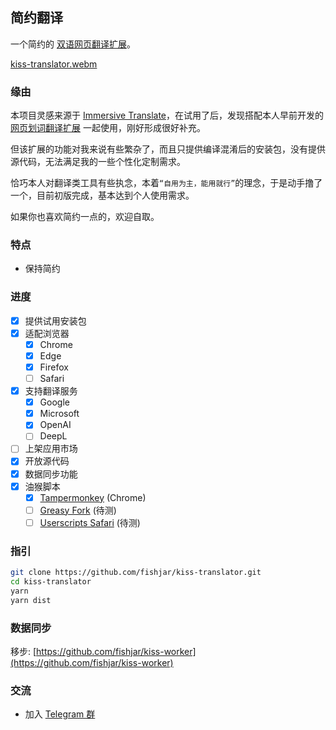 ## 简约翻译

一个简约的 [双语网页翻译扩展](https://github.com/fishjar/kiss-translator)。

[kiss-translator.webm](https://github.com/fishjar/kiss-translator/assets/1157624/f7ba8a5c-e4a8-4d5a-823a-5c5c67a0a47f)

### 缘由

本项目灵感来源于 [Immersive Translate](https://github.com/immersive-translate/immersive-translate)，在试用了后，发现搭配本人早前开发的 [网页划词翻译扩展](https://github.com/fishjar/kiss-dictionary) 一起使用，刚好形成很好补充。

但该扩展的功能对我来说有些繁杂了，而且只提供编译混淆后的安装包，没有提供源代码，无法满足我的一些个性化定制需求。

恰巧本人对翻译类工具有些执念，本着`“自用为主，能用就行”`的理念，于是动手撸了一个，目前初版完成，基本达到个人使用需求。

如果你也喜欢简约一点的，欢迎自取。

### 特点

- 保持简约

### 进度

- [x] 提供试用安装包
- [x] 适配浏览器
  - [x] Chrome
  - [x] Edge
  - [x] Firefox
  - [ ] Safari
- [x] 支持翻译服务
  - [x] Google
  - [x] Microsoft
  - [x] OpenAI
  - [ ] DeepL
- [ ] 上架应用市场
- [x] 开放源代码
- [x] 数据同步功能
- [x] 油猴脚本
  - [x] [Tampermonkey](https://www.tampermonkey.net/) (Chrome)
  - [ ] [Greasy Fork](https://greasyfork.org/) (待测)
  - [ ] [Userscripts Safari](https://github.com/quoid/userscripts) (待测)

### 指引

```sh
git clone https://github.com/fishjar/kiss-translator.git
cd kiss-translator
yarn
yarn dist
```

### 数据同步

移步: [https://github.com/fishjar/kiss-worker](https://github.com/fishjar/kiss-worker)

### 交流

- 加入 [Telegram 群](https://t.me/+RRCu_4oNwrM2NmFl)
